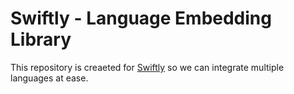 # Swiftly - Language Embedding Library

This repository is creaeted for [Swiftly](https://github.com/swiftly-solution/swiftly) so we can integrate multiple languages at ease.

